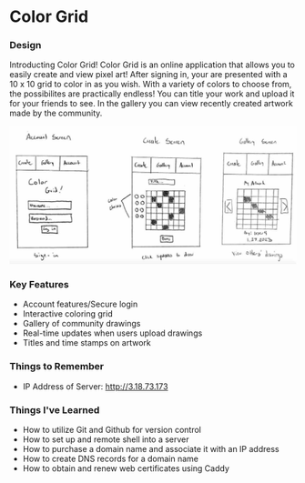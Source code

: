# Color Grid

### Design
Introducting Color Grid! Color Grid is an online application that allows you to easily create and view pixel art! After signing in, your are presented with a 10 x 10 grid to color in as you wish. With a variety of colors to choose from, the possibilites are practically endless! You can title your work and upload it for your friends to see. In the gallery you can view recently created artwork made by the community.

![Sketch of application](startup-sketch.jpg)

### Key Features
* Account features/Secure login
* Interactive coloring grid
* Gallery of community drawings
* Real-time updates when users upload drawings
* Titles and time stamps on artwork

### Things to Remember
* IP Address of Server: http://3.18.73.173

### Things I've Learned
* How to utilize Git and Github for version control
* How to set up and remote shell into a server
* How to purchase a domain name and associate it with an IP address
* How to create DNS records for a domain name
* How to obtain and renew web certificates using Caddy